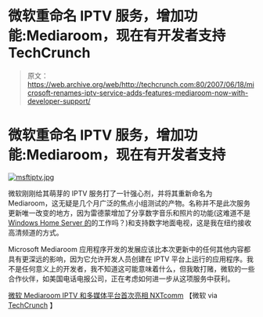 # 微软重命名 IPTV 服务，增加功能:Mediaroom，现在有开发者支持 TechCrunch

> 原文：<https://web.archive.org/web/http://techcrunch.com:80/2007/06/18/microsoft-renames-iptv-service-adds-features-mediaroom-now-with-developer-support/>

# 微软重命名 IPTV 服务，增加功能:Mediaroom，现在有开发者支持

[![msftiptv.jpg](img/1e820dc7b2554069d14fb794aa641920.png)](https://web.archive.org/web/20210225133327/https://beta.techcrunch.com/wp-content/uploads/2007/06/msftiptv.jpg "msftiptv.jpg")

微软刚刚给其萌芽的 IPTV 服务打了一针强心剂，并将其重新命名为 Mediaroom，这无疑是几个月广泛的焦点小组测试的产物。名称并不是此次服务更新唯一改变的地方，因为雷德蒙增加了分享数字音乐和照片的功能(这难道不是 [Windows Home Server 的](https://web.archive.org/web/20210225133327/http://crunchgear.com/2007/01/08/windows-home-server-up-close-and-personal/)的工作吗？)和支持数字地面电视，这是我在纽约接收高清频道的方式。

Microsoft Mediaroom 应用程序开发的发展应该比本次更新中的任何其他内容都具有更深远的影响，因为它允许开发人员创建在 IPTV 平台上运行的应用程序。我不是任何意义上的开发者，我不知道这可能意味着什么，但我敢打赌，微软的一些合作伙伴，如美国电话电报公司，正在考虑如何进一步从这项服务中获利。

[微软 Mediaroom IPTV 和多媒体平台首次亮相 NXTcomm](https://web.archive.org/web/20210225133327/http://www.microsoft.com/presspass/press/2007/jun07/06-17NXTDebutPR.mspx) 【微软 via [TechCrunch](https://web.archive.org/web/20210225133327/http://www.beta.techcrunch.com/2007/06/17/micrsoft-iptv-now-microsoft-mediaroom/) 】